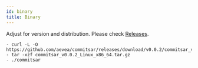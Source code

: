 ```yaml
---
id: binary
title: Binary
---
```


Adjust for version and distribution. Please check [Releases](https://github.com/aevea/commitsar/releases).

```
- curl -L -O https://github.com/aevea/commitsar/releases/download/v0.0.2/commitsar_v0.0.2_Linux_x86_64.tar.gz
- tar -xzf commitsar_v0.0.2_Linux_x86_64.tar.gz
- ./commitsar
```